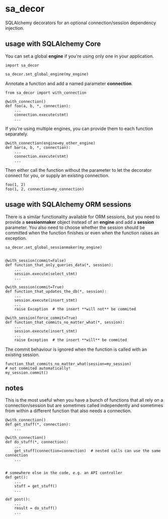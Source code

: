 # sa_decor

SQLAlchemy decorators for an optional connection/session dependency injection.

## usage with SQLAlchemy Core
You can set a global **engine** if you're using only one in your application.
```
import sa_decor

sa_decor.set_global_engine(my_engine)
```

Annotate a function and add a named parameter **connection**.
```
from sa_decor import with_connection

@with_connection()
def foo(a, b, *, connection):
    ...
    connection.execute(stmt)
    ...
```

If you're using multiple engines, you can provide them to each function separately.
```
@with_connection(engine=my_other_engine)
def bar(a, b, *, connection):
    ...
    connection.execute(stmt)
    ...
```

Then either call the function without the parameter to let the decorator connect for you, or supply an existing connection.
```
foo(1, 2)
foo(1, 2, connection=my_connection)
``` 

## usage with SQLAlchemy ORM sessions
There is a similar functionality available for ORM sessions, but you need to provide a **sessionmaker** object instead of an **engine** and add a **session** parameter. You also need to choose whether the session should be committed when the function finishes or even when the function raises an exception.
```
sa_decor.set_global_sessionmaker(my_engine)


@with_session(commit=False)
def function_that_only_queries_data(*, session):
    ...
    session.execute(select_stmt)
    ...

@with_session(commit=True)
def function_that_updates_the_db(*, session):
    ...
    session.execute(insert_stmt)
    ...
    raise Exception  # the insert **will not** be commited

@with_session(force_commit=True)
def function_that_commits_no_matter_what(*, session):
    ...
    session.execute(insert_stmt)
    ...
    raise Exception  # the insert **will** be commited
```

The commit behaviour is ignored when the function is called with an existing session.
```
function_that_commits_no_matter_what(session=my_session)
# not commited automatically!
my_session.commit()
```

## notes
This is the most useful when you have a bunch of functions that all rely on a connection/session but are sometimes called independently and sometimes from within a different function that also needs a connection.
```
@with_connection()
def get_stuff(*, connection):
    ...

@with_connection()
def do_stuff(*, connection):
    ...
    get_stuff(connection=connection)  # nested calls can use the same connection
    ...


# somewhere else in the code, e.g. an API controller
def get():
    ...
    stuff = get_stuff()
    ...

def post():
    ...
    result = do_stuff()
    ...
```
